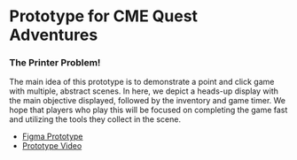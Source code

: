 # Prototype for CME Quest Adventures
### The Printer Problem!

The main idea of this prototype is to demonstrate a point and click game with multiple, abstract scenes. In here, we depict a heads-up display with the main objective displayed, followed by the inventory and game timer. We hope that players who play this will be focused on completing the game fast and utilizing the tools they collect in the scene.

* [Figma Prototype](https://www.figma.com/file/8wiORS05sDLe1Dku6sIlaw/CME-QUEST-ADVENTURES-PROTOTYPE?type=design&node-id=0%3A1&mode=design&t=MIVI5zp7fXBAW7Y7-1)
* [Prototype Video](https://www.youtube.com/watch?v=oXCsLN7TcBQ)
